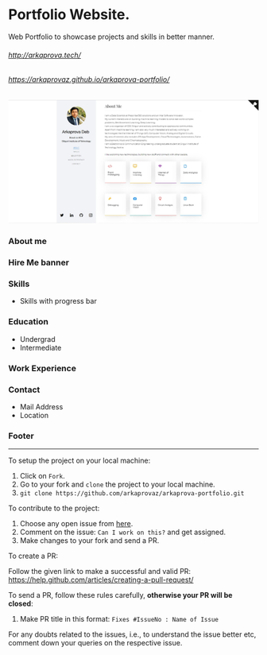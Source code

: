 # Portfolio Website.
Web Portfolio to showcase projects and skills in better manner. 

###### http://arkaprova.tech/
###### https://arkaprovaz.github.io/arkaprova-portfolio/

![Image](https://github.com/arkaprovaz/arkaprova-portfolio/blob/master/capture.jpg)
### About me
### Hire Me banner
### Skills
* Skills with progress bar
### Education
* Undergrad
* Intermediate
### Work Experience
### Contact
* Mail Address
* Location

### Footer
------------------------------------------------------------------
To setup the project on your local machine:

1. Click on `Fork`.
2. Go to your fork and `clone` the project to your local machine.
3. `git clone https://github.com/arkaprovaz/arkaprova-portfolio.git`

To contribute to the project:

1. Choose any open issue from [here](https://github.com/arkaprovaz/arkaprova-portfolio/issues). 
2. Comment on the issue: `Can I work on this?` and get assigned.
3. Make changes to your fork and send a PR.

To create a PR:

Follow the given link to make a successful and valid PR: https://help.github.com/articles/creating-a-pull-request/

To send a PR, follow these rules carefully, **otherwise your PR will be closed**:

1. Make PR title in this format: `Fixes #IssueNo : Name of Issue`

For any doubts related to the issues, i.e., to understand the issue better etc, comment down your queries on the respective issue.
